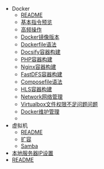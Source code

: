 * Docker
  * [README](/person/Docker/)
  * [基本指令预览](/person/Docker/基本指令预览)
  * [高频操作](/person/Docker/高频操作)
  * [Docker镜像版本](/person/Docker/Docker镜像版本1)
  * [Dockerfile语法](/person/Docker/Dockerfile语法)
  * [Docsify容器构建](/person/Docker/Docsify容器构建)
  * [PHP容器构建](/person/Docker/PHP容器构建)
  * [Nginx容器构建](/person/Docker/Nginx容器构建)
  * [FastDFS容器构建](/person/Docker/FastDFS容器构建)
  * [Composefile语法](/person/Docker/Composefile语法)
  * [HLS容器构建](/person/Docker/HLS容器构建.md)
  * [Network网络管理](/person/Docker/Network网络管理.md)
  * [Virtualbox文件权限不足问题问题](/person/Docker/Virtualbox文件权限不足问题问题)
  * [Docker维护管理](/person/Docker/Docker维护管理)
  * 
* 虚拟机
  * [README](/person/Docker/虚拟机/)
  * [扩容](/person/Docker/虚拟机/VMware扩容)
  * [Samba](/person/Docker/虚拟机/Samba)
* [本地服务器IP设置](/person/Docker/本地服务器IP设置)
* [README](/person/)
